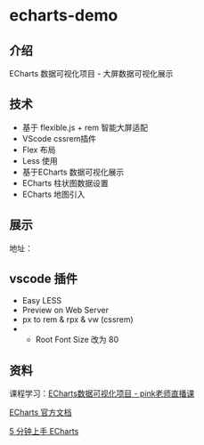 # echarts-demo

## 介绍

ECharts 数据可视化项目 - 大屏数据可视化展示

## 技术

- 基于 flexible.js + rem 智能大屏适配
- VScode cssrem插件
- Flex 布局
- Less 使用
- 基于ECharts 数据可视化展示
- ECharts 柱状图数据设置
- ECharts 地图引入

## 展示

地址：

## vscode 插件

- Easy LESS
- Preview on Web Server
- px to rem & rpx & vw (cssrem)
- - Root Font Size 改为 80

## 资料

课程学习：[ECharts数据可视化项目 - pink老师直播课](https://www.bilibili.com/video/BV1v7411R7mp/?spm_id_from=333.337.search-card.all.click&vd_source=4a55e10f649fa34686122c7c44b2c9ea)

[ECharts 官方文档](https://echarts.apache.org/zh/index.html)

[5 分钟上手 ECharts](https://echarts.apache.org/zh/tutorial.html#5%20%E5%88%86%E9%92%9F%E4%B8%8A%E6%89%8B%20ECharts)
